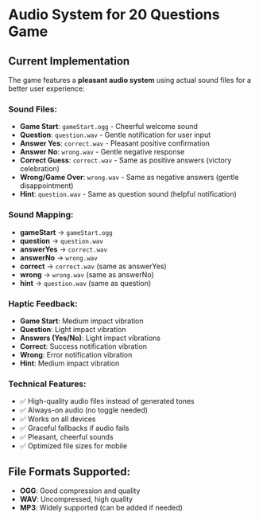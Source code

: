 # Audio System for 20 Questions Game

## Current Implementation

The game features a **pleasant audio system** using actual sound files for a better user experience:

### Sound Files:
- **Game Start**: `gameStart.ogg` - Cheerful welcome sound
- **Question**: `question.wav` - Gentle notification for user input
- **Answer Yes**: `correct.wav` - Pleasant positive confirmation  
- **Answer No**: `wrong.wav` - Gentle negative response
- **Correct Guess**: `correct.wav` - Same as positive answers (victory celebration)
- **Wrong/Game Over**: `wrong.wav` - Same as negative answers (gentle disappointment)
- **Hint**: `question.wav` - Same as question sound (helpful notification)

### Sound Mapping:
- **gameStart** → `gameStart.ogg`
- **question** → `question.wav`
- **answerYes** → `correct.wav`
- **answerNo** → `wrong.wav`
- **correct** → `correct.wav` (same as answerYes)
- **wrong** → `wrong.wav` (same as answerNo)
- **hint** → `question.wav` (same as question)

### Haptic Feedback:
- **Game Start**: Medium impact vibration
- **Question**: Light impact vibration
- **Answers (Yes/No)**: Light impact vibrations
- **Correct**: Success notification vibration
- **Wrong**: Error notification vibration
- **Hint**: Medium impact vibration

### Technical Features:
- ✅ High-quality audio files instead of generated tones
- ✅ Always-on audio (no toggle needed)
- ✅ Works on all devices
- ✅ Graceful fallbacks if audio fails
- ✅ Pleasant, cheerful sounds
- ✅ Optimized file sizes for mobile

## File Formats Supported:
- **OGG**: Good compression and quality
- **WAV**: Uncompressed, high quality
- **MP3**: Widely supported (can be added if needed)